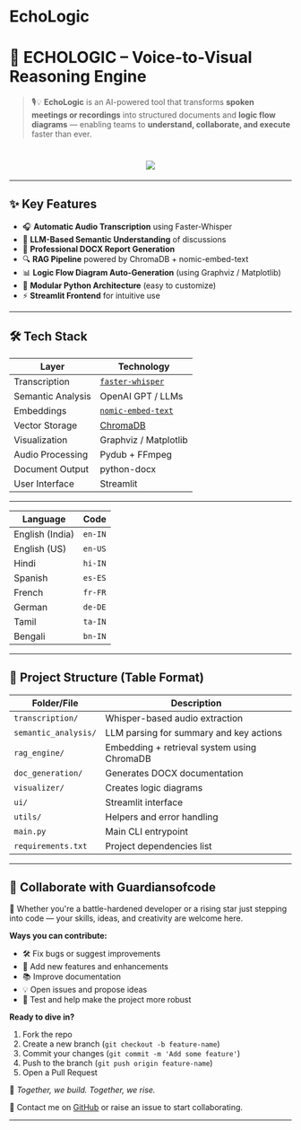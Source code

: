 # EchoLogic
# 🎯 ECHOLOGIC – Voice-to-Visual Reasoning Engine

> 🎙️💡 **EchoLogic** is an AI-powered tool that transforms **spoken meetings or recordings** into structured documents and **logic flow diagrams** — enabling teams to **understand, collaborate, and execute** faster than ever.

<h1 align="center">
  <img src="https://readme-typing-svg.herokuapp.com?font=Orbitron&size=40&color=F71313&center=true&vCenter=true&width=900&height=80&lines=⚙️+EchoLogic+⚙️;🧠+By+Guardians+of+Code+🧠;💻+Automate+%7C+Build+%7C+Hack+%7C+Repeat+💻" />
</h1>

---

## ✨ Key Features

- 🎧 **Automatic Audio Transcription** using Faster-Whisper
- 🧠 **LLM-Based Semantic Understanding** of discussions
- 📄 **Professional DOCX Report Generation**
- 🔍 **RAG Pipeline** powered by ChromaDB + nomic-embed-text
- 📊 **Logic Flow Diagram Auto-Generation** (using Graphviz / Matplotlib)
- 🧩 **Modular Python Architecture** (easy to customize)
- ⚡ **Streamlit Frontend** for intuitive use

---

## 🛠 Tech Stack

| Layer              | Technology |
|--------------------|------------|
| Transcription      | [`faster-whisper`](https://github.com/guillaumekln/faster-whisper) |
| Semantic Analysis  | OpenAI GPT / LLMs |
| Embeddings         | [`nomic-embed-text`](https://github.com/nomic-ai/nomic) |
| Vector Storage     | [ChromaDB](https://www.trychroma.com/) |
| Visualization      | Graphviz / Matplotlib |
| Audio Processing   | Pydub + FFmpeg |
| Document Output    | python-docx |
| User Interface     | Streamlit |

---
| Language        | Code    |
| --------------- | ------- |
| English (India) | `en-IN` |
| English (US)    | `en-US` |
| Hindi           | `hi-IN` |
| Spanish         | `es-ES` |
| French          | `fr-FR` |
| German          | `de-DE` |
| Tamil           | `ta-IN` |
| Bengali         | `bn-IN` |

---
## 📁 Project Structure (Table Format)

| Folder/File           | Description                                      |
|------------------------|--------------------------------------------------|
| `transcription/`       | Whisper-based audio extraction                   |
| `semantic_analysis/`   | LLM parsing for summary and key actions          |
| `rag_engine/`          | Embedding + retrieval system using ChromaDB      |
| `doc_generation/`      | Generates DOCX documentation                     |
| `visualizer/`          | Creates logic diagrams                           |
| `ui/`                  | Streamlit interface                              |
| `utils/`               | Helpers and error handling                       |
| `main.py`              | Main CLI entrypoint                              |
| `requirements.txt`     | Project dependencies list                        |

---

## 🤝 Collaborate with Guardiansofcode

🌌 Whether you're a battle-hardened developer or a rising star just stepping into code — your skills, ideas, and creativity are welcome here.

**Ways you can contribute:**
- 🛠️ Fix bugs or suggest improvements
- 🌱 Add new features and enhancements
- 📚 Improve documentation
- 💡 Open issues and propose ideas
- 🧪 Test and help make the project more robust

**Ready to dive in?**
1. Fork the repo
2. Create a new branch (`git checkout -b feature-name`)
3. Commit your changes (`git commit -m 'Add some feature'`)
4. Push to the branch (`git push origin feature-name`)
5. Open a Pull Request

🚀 *Together, we build. Together, we rise.*

🔗 Contact me on [GitHub](https://github.com/Guardiansofcode) or raise an issue to start collaborating.


----
